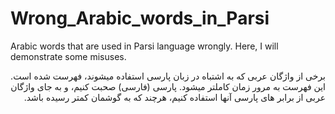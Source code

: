 # Wrong_Arabic_words_in_Parsi
Arabic words that are used in Parsi language wrongly. Here, I will demonstrate some misuses.

<p dir="rtl">برخی از واژگان عربی که به اشتباه در زبان پارسی استفاده میشوند، فهرست شده است. این فهرست به مرور زمان کاملتر میشود.
پارسی (فارسی) صحبت کنیم، و به جای واژگان عربی از برابر های پارسی آنها استفاده کنیم، هرچند که به گوشمان کمتر رسیده باشد.
</p>
